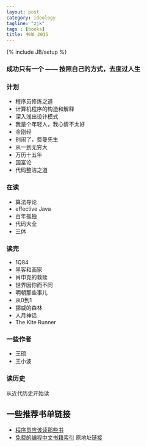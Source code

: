 ```yaml
---
layout: post
category: ideology
tagline: "zjk"
tags : [books]
title: 书单 2015
---
```

{% include JB/setup %}

### 成功只有一个 —— 按照自己的方式，去度过人生

### 计划

- 程序员修炼之道
- 计算机程序的构造和解释
- 深入浅出设计模式
- 我是个年轻人，我心情不太好
- 金刚经
- 别闹了，费曼先生
- 从一到无穷大
- 万历十五年
- 国富论
- 代码整洁之道

### 在读

- 算法导论
- effective Java
- 百年孤独
- 代码大全
- 三体


### 读完
- 1Q84
- 黑客和画家
- 肖申克的救赎
- 世界因你而不同 
- 明朝那些事儿
- 从0到1
- 挪威的森林
- 人月神话
- The Kite Runner


### 一些作者
- 王硕
- 王小波

### 读历史
从近代历史开始读

## 一些推荐书单链接
- [程序员应该读那些书](http://justjavac.com/other/2012/05/15/qualified-programmer-should-read-what-books.html)
- [免费的编程中文书籍索引](http://siberiawolf.com/free_programming/index.html) 原地址[链接](https://github.com/vhf/free-programming-books/blob/master/free-programming-books-zh.md)


